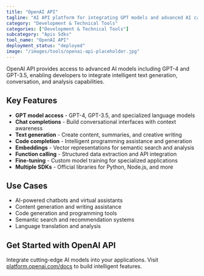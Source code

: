 ```yaml
---
title: "OpenAI API"
tagline: "AI API platform for integrating GPT models and advanced AI capabilities"
category: "Development & Technical Tools"
categories: ["Development & Technical Tools"]
subcategory: "Apis Sdks"
tool_name: "OpenAI API"
deployment_status: "deployed"
image: "/images/tools/openai-api-placeholder.jpg"
---
```

OpenAI API provides access to advanced AI models including GPT-4 and GPT-3.5, enabling developers to integrate intelligent text generation, conversation, and analysis capabilities.

## Key Features

- **GPT model access** - GPT-4, GPT-3.5, and specialized language models
- **Chat completions** - Build conversational interfaces with context awareness
- **Text generation** - Create content, summaries, and creative writing
- **Code completion** - Intelligent programming assistance and generation
- **Embeddings** - Vector representations for semantic search and analysis
- **Function calling** - Structured data extraction and API integration
- **Fine-tuning** - Custom model training for specialized applications
- **Multiple SDKs** - Official libraries for Python, Node.js, and more

## Use Cases

- AI-powered chatbots and virtual assistants
- Content generation and writing assistance
- Code generation and programming tools
- Semantic search and recommendation systems
- Language translation and analysis

## Get Started with OpenAI API

Integrate cutting-edge AI models into your applications. Visit [platform.openai.com/docs](https://platform.openai.com/docs) to build intelligent features.